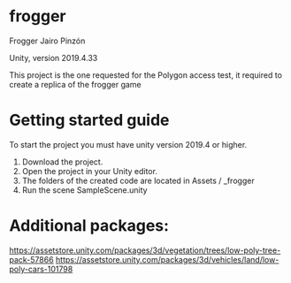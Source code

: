# frogger

Frogger Jairo Pinzón

Unity, version 2019.4.33

This project is the one requested for the Polygon access test, it required to create a replica of the frogger game

# Getting started guide

To start the project you must have unity version 2019.4 or higher.

1. Download the project.
2. Open the project in your Unity editor.
3. The folders of the created code are located in Assets / _frogger
4. Run the scene SampleScene.unity

# Additional packages:

https://assetstore.unity.com/packages/3d/vegetation/trees/low-poly-tree-pack-57866
https://assetstore.unity.com/packages/3d/vehicles/land/low-poly-cars-101798
